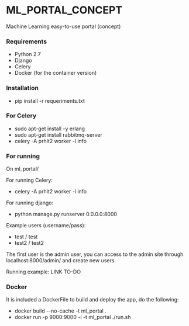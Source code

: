# ML_PORTAL_CONCEPT
Machine Learning easy-to-use portal (concept)

### Requirements

* Python 2.7
* Django
* Celery
* Docker (for the container version)

### Installation

* pip install -r requeriments.txt

### For Celery

* sudo apt-get install -y erlang
* sudo apt-get install rabbitmq-server
* celery -A prhlt2 worker -l info

### For running

On ml_portal/

For running Celery:

* celery -A prhlt2 worker -l info

For running django:

* python manage.py runserver 0.0.0.0:8000

Example users (username/pass):

* test / test
* test2 / test2

The first user is the admin user, you can access to the admin site through localhost:8000/admin/ and create new users.

Running example: LINK TO-DO

### Docker 

It is included a DockerFile to build and deploy the app, do the following:

* docker build --no-cache -t ml_portal .
* docker run -p 9000:9000 -i -t ml_portal ./run.sh
